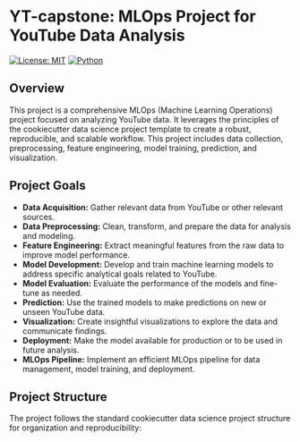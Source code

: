 # YT-capstone: MLOps Project for YouTube Data Analysis

[![License: MIT](https://img.shields.io/badge/License-MIT-yellow.svg)](https://opensource.org/licenses/MIT)
[![Python](https://img.shields.io/badge/python-3.9%2B-blue.svg)](https://www.python.org/)

## Overview

This project is a comprehensive MLOps (Machine Learning Operations) project focused on analyzing YouTube data. It leverages the principles of the cookiecutter data science project template to create a robust, reproducible, and scalable workflow. This project includes data collection, preprocessing, feature engineering, model training, prediction, and visualization.

## Project Goals

*   **Data Acquisition:** Gather relevant data from YouTube or other relevant sources.
*   **Data Preprocessing:** Clean, transform, and prepare the data for analysis and modeling.
*   **Feature Engineering:** Extract meaningful features from the raw data to improve model performance.
*   **Model Development:** Develop and train machine learning models to address specific analytical goals related to YouTube.
*   **Model Evaluation:** Evaluate the performance of the models and fine-tune as needed.
*   **Prediction:** Use the trained models to make predictions on new or unseen YouTube data.
*   **Visualization:** Create insightful visualizations to explore the data and communicate findings.
*   **Deployment:**  Make the model available for production or to be used in future analysis.
*   **MLOps Pipeline:** Implement an efficient MLOps pipeline for data management, model training, and deployment.

## Project Structure

The project follows the standard cookiecutter data science project structure for organization and reproducibility:

